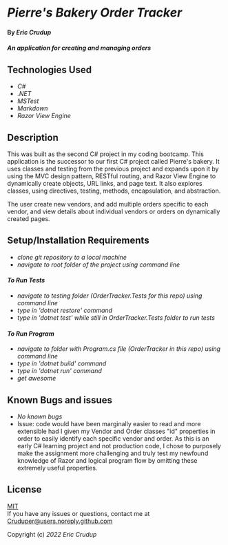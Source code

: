 # _Pierre's Bakery Order Tracker_

#### By _**Eric Crudup**_

#### _An application for creating and managing orders_

## Technologies Used

* _C#_
* _.NET_
* _MSTest_
* _Markdown_
* _Razor View Engine_

## Description

This was built as the second C# project in my coding bootcamp. This application is the successor to our first C# project called Pierre's bakery. It uses classes and testing from the previous project and expands upon it by using the MVC design pattern, RESTful routing, and Razor View Engine to dynamically create objects, URL links, and page text. It also explores classes, using directives, testing, methods, encapsulation, and abstraction.

The user create new vendors, and add multiple orders specific to each vendor, and view details about individual vendors or orders on dynamically created pages.


## Setup/Installation Requirements

* _clone git repository to a local machine_
* _navigate to root folder of the project using command line_

#### _To Run Tests_
* _navigate to testing folder (OrderTracker.Tests for this repo) using command line_
* _type in 'dotnet restore' command_
* _type in 'dotnet test' while still in OrderTracker.Tests folder to run tests_
#### _To Run Program_
* _navigate to folder with Program.cs file (OrderTracker in this repo) using command line_
* _type in 'dotnet build' command_
* _type in 'dotnet run' command_
* _get awesome_

## Known Bugs and issues

* _No known bugs_
* Issue: code would have been marginally easier to read and more extensible had I given my Vendor and Order classes "id" properties in order to easily identify each specific vendor and order. As this is an early C# learning project and not production code, I chose to purposely make the assignment more challenging and truly test my newfound knowledge of Razor and logical program flow by omitting these extremely useful properties.

## License

[MIT](https://opensource.org/licenses/MIT)    
If you have any issues or questions, contact me at Cruduper@users.noreply.github.com  

Copyright (c) _2022_  _Eric Crudup_